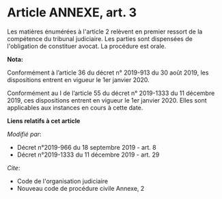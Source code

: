 # Article ANNEXE, art. 3

Les matières énumérées à l'article 2 relèvent en premier ressort de la compétence du tribunal judiciaire. Les parties sont
dispensées de l'obligation de constituer avocat. La procédure est orale.

**Nota:**

Conformément à l’article 36 du décret n° 2019-913 du 30 août 2019, les dispositions entrent en vigueur le 1er janvier 2020.

Conformément au I de l’article 55 du décret n° 2019-1333 du 11 décembre 2019, ces dispositions entrent en vigueur le 1er
janvier 2020. Elles sont applicables aux instances en cours à cette date.

**Liens relatifs à cet article**

_Modifié par_:

  - Décret n°2019-966 du 18 septembre 2019 - art. 8
  - Décret n°2019-1333 du 11 décembre 2019 - art. 29

_Cite_:

  - Code de l'organisation judiciaire
  - Nouveau code de procédure civile Annexe, 2
